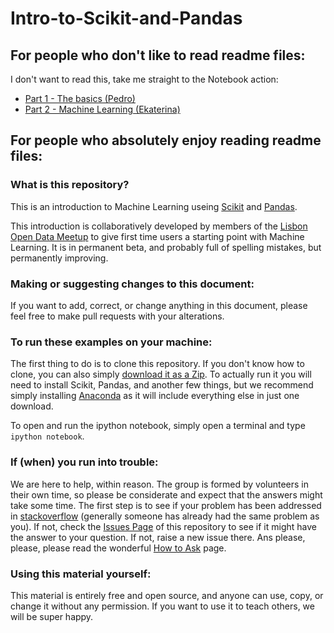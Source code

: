 # Intro-to-Scikit-and-Pandas

## For people who don't like to read readme files: 
I don't want to read this, take me straight to the Notebook action:
* [Part 1 - The basics (Pedro)](https://github.com/LxOpenDataMeetup/Intro-to-Scikit-and-Pandas/blob/master/Intro%20to%20Data%20Science%20for%20Newbies%20part%201%20(Pedro).ipynb) 
* [Part 2 - Machine Learning (Ekaterina)](https://github.com/LxOpenDataMeetup/Intro-to-Scikit-and-Pandas/blob/master/Intro%20to%20Data%20Science%20for%20Newbies%20part%202%20(Ekaterina).ipynb) 

## For people who absolutely enjoy reading readme files: 

### What is this repository?
This is an introduction to Machine Learning useing [Scikit](http://scikit-learn.org/stable/) and [Pandas](http://pandas.pydata.org/). 

This introduction is collaboratively developed by members of the [Lisbon Open Data Meetup](http://www.meetup.com/Lisbon-Open-Data-Meetup/) to give first time users a starting point with Machine Learning. It is in permanent beta, and probably full of spelling mistakes, but permanently improving. 

### Making or suggesting changes to this document: 
If you want to add, correct, or change anything in this document, please feel free to make pull requests with your alterations. 

### To run these examples on your machine: 
The first thing to do is to clone this repository. If you don't know how to clone, you can also simply [download it as a Zip](https://github.com/LxOpenDataMeetup/Intro-to-Scikit-and-Pandas/archive/master.zip). To actually run it you will need to install Scikit, Pandas, and another few things, but we recommend simply installing [Anaconda](https://www.continuum.io/downloads) as it will include everything else in just one download. 

To open and run the ipython notebook, simply open a terminal and type `ipython notebook`. 

### If (when) you run into trouble:
We are here to help, within reason. The group is formed by volunteers in their own time, so please be considerate and expect that the answers might take some time. The first step is to see if your problem has been addressed in [stackoverflow](http://stackoverflow.com/) (generally someone has already had the same problem as you). If not, check the [Issues Page](https://github.com/LxOpenDataMeetup/Intro-to-Scikit-and-Pandas/issues) of this repository to see if it might have the answer to your question. If not, raise a new issue there. Ans please, please, please read the wonderful [How to Ask](http://stackoverflow.com/help/how-to-ask) page. 

### Using this material yourself: 
This material is entirely free and open source, and anyone can use, copy, or change it without any permission. If you want to use it to teach others, we will be super happy. 
